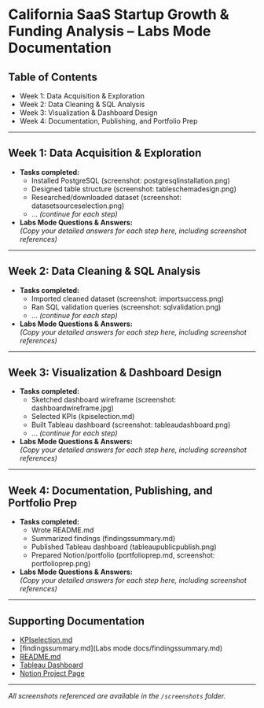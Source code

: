 # California SaaS Startup Growth & Funding Analysis – Labs Mode Documentation

## Table of Contents
- Week 1: Data Acquisition & Exploration
- Week 2: Data Cleaning & SQL Analysis
- Week 3: Visualization & Dashboard Design
- Week 4: Documentation, Publishing, and Portfolio Prep

---

## Week 1: Data Acquisition & Exploration
- **Tasks completed:**  
  - Installed PostgreSQL (screenshot: postgresqlinstallation.png)
  - Designed table structure (screenshot: tableschemadesign.png)
  - Researched/downloaded dataset (screenshot: datasetsourceselection.png)
  - ... *(continue for each step)*
- **Labs Mode Questions & Answers:**  
  *(Copy your detailed answers for each step here, including screenshot references)*

---

## Week 2: Data Cleaning & SQL Analysis
- **Tasks completed:**  
  - Imported cleaned dataset (screenshot: importsuccess.png)
  - Ran SQL validation queries (screenshot: sqlvalidation.png)
  - ... *(continue for each step)*
- **Labs Mode Questions & Answers:**  
  *(Copy your detailed answers for each step here, including screenshot references)*

---

## Week 3: Visualization & Dashboard Design
- **Tasks completed:**  
  - Sketched dashboard wireframe (screenshot: dashboardwireframe.jpg)
  - Selected KPIs (kpiselection.md)
  - Built Tableau dashboard (screenshot: tableaudashboard.png)
  - ... *(continue for each step)*
- **Labs Mode Questions & Answers:**  
  *(Copy your detailed answers for each step here, including screenshot references)*

---

## Week 4: Documentation, Publishing, and Portfolio Prep
- **Tasks completed:**  
  - Wrote README.md
  - Summarized findings (findingssummary.md)
  - Published Tableau dashboard (tableaupublicpublish.png)
  - Prepared Notion/portfolio (portfolioprep.md, screenshot: portfolioprep.png)
- **Labs Mode Questions & Answers:**  
  *(Copy your detailed answers for each step here, including screenshot references)*

---

## Supporting Documentation
- [KPIselection.md](src/KPIselection.md)
- [findingssummary.md](Labs mode docs/findingssummary.md)
- [README.md](README.md)
- [Tableau Dashboard](https://public.tableau.com/app/profile/farooq.syed6811/viz/CaliforniaSaaSStartupGrowthFundingAnalysis/CaliforniaSaaSStartupGrowthFundingAnalysis)
- [Notion Project Page](https://www.notion.so/California-SaaS-Startup-Growth-Funding-Analysis-220cff0b4864800a8fd6fa3315c357ab)

---

*All screenshots referenced are available in the `/screenshots` folder.*
